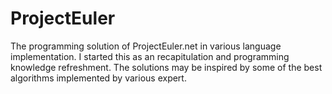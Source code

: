 # ProjectEuler
The programming solution of ProjectEuler.net in various language implementation. I started this as an recapitulation and programming knowledge refreshment. The solutions may be inspired by some of the best algorithms implemented by various expert.
